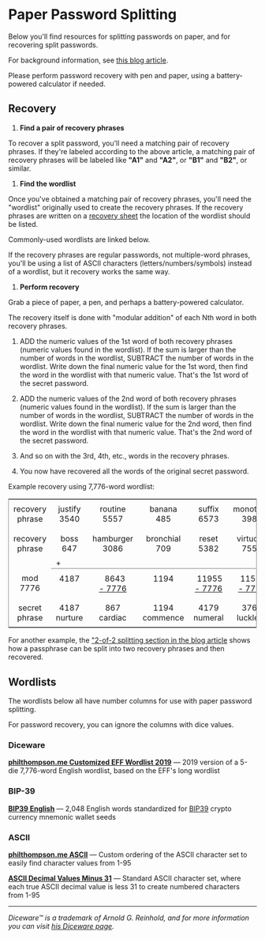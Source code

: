 
# Paper Password Splitting

Below you'll find resources for splitting passwords on paper, and for recovering split passwords.

For background information, see [this blog article](${SITE_ROOT_REL}/2019/Paper-Password-Splitting.html).

Please perform password recovery with pen and paper, using a battery-powered calculator if needed.

## Recovery

1. **Find a pair of recovery phrases**
 
 To recover a split password, you'll need a matching pair of recovery phrases.  If they're labeled according to the above article, a matching pair of recovery phrases will be labeled like **"A1"** and **"A2"**, or **"B1"** and **"B2"**, or similar.

1. **Find the wordlist**

 Once you've obtained a matching pair of recovery phrases, you'll need the "wordlist" originally used to create the recovery phrases.  If the recovery phrases are written on a [recovery sheet](./Recovery-Sheet.pdf) the location of the wordlist should be listed.

 Commonly-used wordlists are linked below.

 If the recovery phrases are regular passwords, not multiple-word phrases, you'll be using a list of ASCII characters (letters/numbers/symbols) instead of a wordlist, but it recovery works the same way.

1. **Perform recovery**

 Grab a piece of paper, a pen, and perhaps a battery-powered calculator.

 The recovery itself is done with "modular addition" of each Nth word in both recovery phrases.

 1. ADD the numeric values of the 1st word of both recovery phrases (numeric values found in the wordlist).
   If the sum is larger than the number of words in the wordlist, SUBTRACT the number of words in the wordlist.
   Write down the final numeric value for the 1st word, then find the word in the wordlist with that numeric value.  That's the 1st word of the secret password.

 1. ADD the numeric values of the 2nd word of both recovery phrases (numeric values found in the wordlist).
   If the sum is larger than the number of words in the wordlist, SUBTRACT the number of words in the wordlist.
   Write down the final numeric value for the 2nd word, then find the word in the wordlist with that numeric value.  That's the 2nd word of the secret password.

 1. And so on with the 3rd, 4th, etc., words in the recovery phrases.

 1. You now have recovered all the words of the original secret password.

Example recovery using 7,776-word wordlist:

<style>
    table#example-recovery { border-collapse: collapse; border: 1px solid #829191; }
    table#example-recovery td { padding: 0.6rem; text-align: center; }
    table#example-recovery td.underline { border-bottom: 1px solid gray; }
</style>

<table id="example-recovery">
  <tr>
  	<td>recovery phrase</td><td>justify<br/>3540</td><td>routine<br/>5557</td><td>banana<br/>485</td><td>suffix<br/>6573</td><td>monotype<br/>3983</td><td>exfoliate<br/>2419</td><td></td>
  </tr>
  <tr>
  	<td>recovery phrase</td><td>boss<br/>647</td><td>hamburger<br/>3086</td><td>bronchial<br/>709</td><td>reset<br/>5382</td><td>virtuous<br/>7554</td><td>cut<br/>1525</td><td></td>
  </tr>
  <tr style="line-height: 0.1rem;">
  	<td></td><td class="underline" style="text-align:left;">+</td><td class="underline"></td><td class="underline"></td><td class="underline"></td><td class="underline"></td><td class="underline"></td><td></td>
  </tr>
  <tr>
  	<td>mod 7776</td><td>4187<br/>&nbsp;</td><td>&nbsp;&nbsp;8643<br/><u>-&nbsp;7776</u></td><td>1194<br/>&nbsp;</td><td>&nbsp;11955<br/><u>-&nbsp;7776</u></td><td>&nbsp;11537<br/><u>-&nbsp;7776</u></td><td>3944<br/>&nbsp;</td><td></td>
  </tr>
  <tr>
  	<td>secret phrase</td><td>4187<br/>nurture</td><td>867<br/>cardiac</td><td>1194<br/>commence</td><td>4179<br/>numeral</td><td>3761<br/>luckless</td><td>3944<br/>mobilize</td><td></td>
  </tr>
</table>



For another example, the ["2-of-2 splitting section in the blog article](${SITE_ROOT_REL}/2019/Paper-Password-Splitting.html#split-2-of-2) shows how a passphrase can be split into two recovery phrases and then recovered.

## Wordlists

The wordlists below all have number columns for use with paper password splitting.

For password recovery, you can ignore the columns with dice values.

### Diceware ###
**[philthompson.me Customized EFF Wordlist 2019](https://github.com/philthompson/eff_diceware/blob/master/eff_large_wordlist-2019.txt)** &mdash; 2019 version of a 5-die 7,776-word English wordlist, based on the EFF's long wordlist

### BIP-39 ###
**[BIP39 English](./BIP-0039-english-dice.txt)** &mdash; 2,048 English words standardized for [BIP39](https://github.com/bitcoin/bips/blob/master/bip-0039.mediawiki) crypto currency mnemonic wallet seeds

### ASCII ###
**[philthompson.me ASCII](./ASCII-philthompson.me.txt)** &mdash; Custom ordering of the ASCII character set to easily find character values from 1-95

**[ASCII Decimal Values Minus 31](./ASCII-Decimal-Values-Minus-31.txt)** &mdash; Standard ASCII character set, where each true ASCII decimal value is less 31 to create numbered characters from 1-95

<hr/>

*Diceware&trade; is a trademark of Arnold G. Reinhold, and for more information you can visit [his Diceware page](http://world.std.com/~reinhold/diceware.html).*
